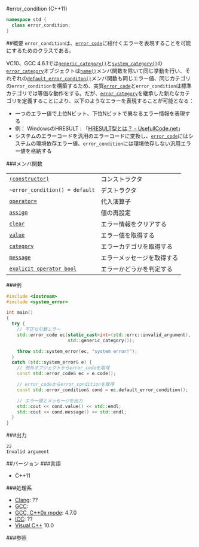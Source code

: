#error_condition (C++11)
```cpp
namespace std {
  class error_condition;
}
```

##概要
`error_condition`は、[`error_code`](./error_code.md)に紐付くエラーを表現することを可能にするためのクラスである。

VC10、GCC 4.6.1では[`generic_category()`](./generic_category.md)と[`system_category()`](./system_category.md)の[`error_category`](./error_category.md)オブジェクトは[`name()`](./error_category/name.md)メンバ関数を除いて同じ挙動を行い、それぞれの[`default_error_conditon()`](./error_category/default_error_condition.md)メンバ関数も同じエラー値、同じカテゴリの`error_condition`を構築するため、実質[`error_code`](./error_code.md)と`error_condition`は標準カテゴリでは等価な動作をする。だが、[`error_category`](./error_category.md)を継承した新たなカテゴリを定義することにより、以下のようなエラーを表現することが可能となる：

- 一つのエラー値で上位Nビット、下位Nビットで異なるエラー情報を表現する
- 例： WindowsのHRESULT : 「[HRESULT型とは？ - UsefullCode.net](http://www.usefullcode.net/2007/03/hresult.html)」
- システムのエラーコードを汎用のエラーコードに変換し、[`error_code`](/reference/system_error/error_code.md)にはシステムの環境依存エラー値、`error_condition`には環境依存しない汎用エラー値を格納する


###メンバ関数

| | |
|-----------------------------------------------------------------------------------------------------------------------------------------|-----------------------------------------|
| [`(constructor)`](./error_condition/error_condition.md) | コンストラクタ |
| `~error_condition() = default` | デストラクタ |
| [`operator=`](./error_condition/op_assign.md) | 代入演算子 |
| [`assign`](./error_condition/assign.md) | 値の再設定 |
| [`clear`](./error_condition/clear.md) | エラー情報をクリアする |
| [`value`](./error_condition/value.md) | エラー値を取得する |
| [`category`](./error_condition/category.md) | エラーカテゴリを取得する |
| [`message`](./error_condition/message.md) | エラーメッセージを取得する |
| [`explicit operator bool`](./error_condition/op_bool.md) | エラーかどうかを判定する |


###例
```cpp
#include <iostream>
#include <system_error>

int main()
{
  try {
    // 不正な引数エラー
    std::error_code ec(static_cast<int>(std::errc::invalid_argument),
                       std::generic_category());

    throw std::system_error(ec, "system error!");
  }
  catch (std::system_error& e) {
    // 例外オブジェクトからerror_codeを取得
    const std::error_code& ec = e.code();

    // error_codeからerror_conditionを取得
    const std::error_condition& cond = ec.default_error_condition();

    // エラー値とメッセージを出力
    std::cout << cond.value() << std::endl;
    std::cout << cond.message() << std::endl;
  }
}
```

###出力
```
22
Invalid argument
```

##バージョン
###言語
- C++11

###処理系
- [Clang](/implementation#clang.md): ??
- [GCC](/implementation#gcc.md): 
- [GCC, C++0x mode](/implementation#gcc.md): 4.7.0
- [ICC](/implementation#icc.md): ??
- [Visual C++](/implementation#visual_cpp.md) 10.0


###参照

